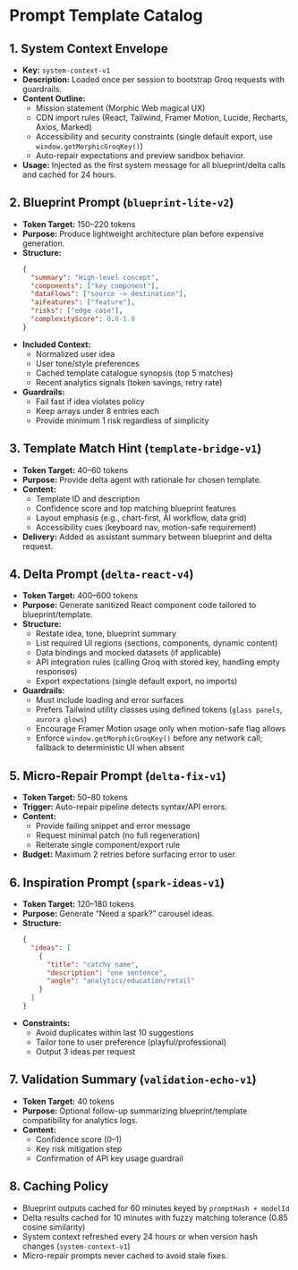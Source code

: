 # Prompt Template Catalog

## 1. System Context Envelope
- **Key:** `system-context-v1`
- **Description:** Loaded once per session to bootstrap Groq requests with guardrails.
- **Content Outline:**
  - Mission statement (Morphic Web magical UX)
  - CDN import rules (React, Tailwind, Framer Motion, Lucide, Recharts, Axios, Marked)
  - Accessibility and security constraints (single default export, use `window.getMorphicGroqKey()`)
  - Auto-repair expectations and preview sandbox behavior.
- **Usage:** Injected as the first system message for all blueprint/delta calls and cached for 24 hours.

## 2. Blueprint Prompt (`blueprint-lite-v2`)
- **Token Target:** 150–220 tokens
- **Purpose:** Produce lightweight architecture plan before expensive generation.
- **Structure:**
  ```json
  {
    "summary": "High-level concept",
    "components": ["key component"],
    "dataFlows": ["source -> destination"],
    "aiFeatures": ["feature"],
    "risks": ["edge case"],
    "complexityScore": 0.0-1.0
  }
  ```
- **Included Context:**
  - Normalized user idea
  - User tone/style preferences
  - Cached template catalogue synopsis (top 5 matches)
  - Recent analytics signals (token savings, retry rate)
- **Guardrails:**
  - Fail fast if idea violates policy
  - Keep arrays under 8 entries each
  - Provide minimum 1 risk regardless of simplicity

## 3. Template Match Hint (`template-bridge-v1`)
- **Token Target:** 40–60 tokens
- **Purpose:** Provide delta agent with rationale for chosen template.
- **Content:**
  - Template ID and description
  - Confidence score and top matching blueprint features
  - Layout emphasis (e.g., chart-first, AI workflow, data grid)
  - Accessibility cues (keyboard nav, motion-safe requirement)
- **Delivery:** Added as assistant summary between blueprint and delta request.

## 4. Delta Prompt (`delta-react-v4`)
- **Token Target:** 400–600 tokens
- **Purpose:** Generate sanitized React component code tailored to blueprint/template.
- **Structure:**
  - Restate idea, tone, blueprint summary
  - List required UI regions (sections, components, dynamic content)
  - Data bindings and mocked datasets (if applicable)
  - API integration rules (calling Groq with stored key, handling empty responses)
  - Export expectations (single default export, no imports)
- **Guardrails:**
  - Must include loading and error surfaces
  - Prefers Tailwind utility classes using defined tokens (`glass panels`, `aurora glows`)
  - Encourage Framer Motion usage only when motion-safe flag allows
  - Enforce `window.getMorphicGroqKey()` before any network call; fallback to deterministic UI when absent

## 5. Micro-Repair Prompt (`delta-fix-v1`)
- **Token Target:** 50–80 tokens
- **Trigger:** Auto-repair pipeline detects syntax/API errors.
- **Content:**
  - Provide failing snippet and error message
  - Request minimal patch (no full regeneration)
  - Reiterate single component/export rule
- **Budget:** Maximum 2 retries before surfacing error to user.

## 6. Inspiration Prompt (`spark-ideas-v1`)
- **Token Target:** 120–180 tokens
- **Purpose:** Generate “Need a spark?” carousel ideas.
- **Structure:**
  ```json
  {
    "ideas": [
      {
        "title": "catchy name",
        "description": "one sentence",
        "angle": "analytics/education/retail"
      }
    ]
  }
  ```
- **Constraints:**
  - Avoid duplicates within last 10 suggestions
  - Tailor tone to user preference (playful/professional)
  - Output 3 ideas per request

## 7. Validation Summary (`validation-echo-v1`)
- **Token Target:** 40 tokens
- **Purpose:** Optional follow-up summarizing blueprint/template compatibility for analytics logs.
- **Content:**
  - Confidence score (0–1)
  - Key risk mitigation step
  - Confirmation of API key usage guardrail

## 8. Caching Policy
- Blueprint outputs cached for 60 minutes keyed by `promptHash + modelId`
- Delta results cached for 10 minutes with fuzzy matching tolerance (0.85 cosine similarity)
- System context refreshed every 24 hours or when version hash changes (`system-context-v1`)
- Micro-repair prompts never cached to avoid stale fixes.
